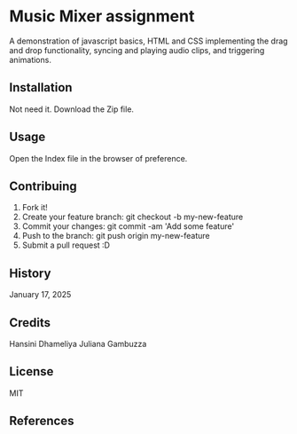 # Music Mixer assignment 
A demonstration of javascript basics, HTML and CSS implementing the drag and drop functionality, syncing and playing audio clips, and triggering animations.

## Installation
Not need it. Download the Zip file.

## Usage
Open the Index file in the browser of preference.

## Contribuing
1. Fork it!
2. Create your feature branch: git checkout -b my-new-feature
3. Commit your changes: git commit -am 'Add some feature'
4. Push to the branch: git push origin my-new-feature
5. Submit a pull request :D

## History
January 17, 2025

## Credits
Hansini Dhameliya
Juliana Gambuzza

## License
MIT

## References
